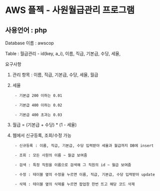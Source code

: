 AWS 플젝 - 사원월급관리 프로그램
=================================
사용언어 : php
--------------

Database 이름 : awscop

Table : 월급관리 - id(key, a_i), 이름, 직급, 기본급, 수당, 세율, 

요구사항

1. 관리 항목 : 이름, 직급, 기본급, 수당, 세율, 월급

2. 세율
        
        - 기본급 200 이하는 0.01
        
        - 기본급 400 이하는 0.02
        
        - 기본급 400 초과는 0.03

3. 월급 = (기본급 + 수당) * (1 - 세율)

4. 웹에서 신규등록, 조회/수정 가능
        
        - 신규등록 : 이름, 직급, 기본급, 수당 입력받아 세율과 월급까지 DB에 insert
        
        - 조회 : 모든 사원의 이름 ~ 월급 보여줌
        
        - 검색 : 특정 직원을 이름으로 검색해 그 직원의 id ~ 월급 보여줌
        
        - 수정 : 테이블 옆의 수정을 누르면 이름, 직급, 기본급, 수당 입력받아 update
        
        - 삭제 : 테이블 옆의 삭제를 누르면 팝업창 한번 뜨고 해당 코드 삭제
